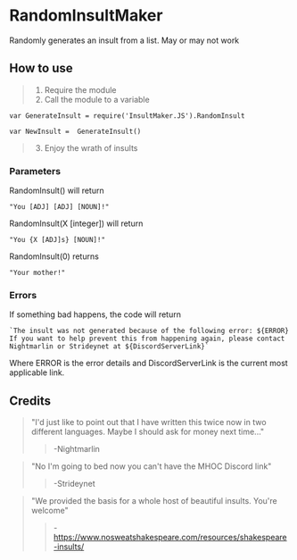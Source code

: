 # RandomInsultMaker
Randomly generates an insult from a list. May or may not work

## How to use
> 1) Require the module
> 2) Call the module to a variable
```JS
var GenerateInsult = require('InsultMaker.JS').RandomInsult

var NewInsult =  GenerateInsult()
```
> 3) Enjoy the wrath of insults

### Parameters
RandomInsult() will return
```JS
"You [ADJ] [ADJ] [NOUN]!"
```
RandomInsult(X [integer]) will return
```JS
"You {X [ADJ]s} [NOUN]!"
```
RandomInsult(0) returns
```JS
"Your mother!"
```

### Errors
If something bad happens, the code will return
```JS
`The insult was not generated because of the following error: ${ERROR}
If you want to help prevent this from happening again, please contact Nightmarlin or Strideynet at ${DiscordServerLink}`
```
Where ERROR is the error details and DiscordServerLink is the current most applicable link.

## Credits
> "I'd just like to point out that I have written this twice now in two different languages. Maybe I should ask for money next time..."
>> -Nightmarlin


> "No I'm going to bed now you can't have the MHOC Discord link"
>> -Strideynet


> "We provided the basis for a whole host of beautiful insults. You're welcome"
>> -https://www.nosweatshakespeare.com/resources/shakespeare-insults/
